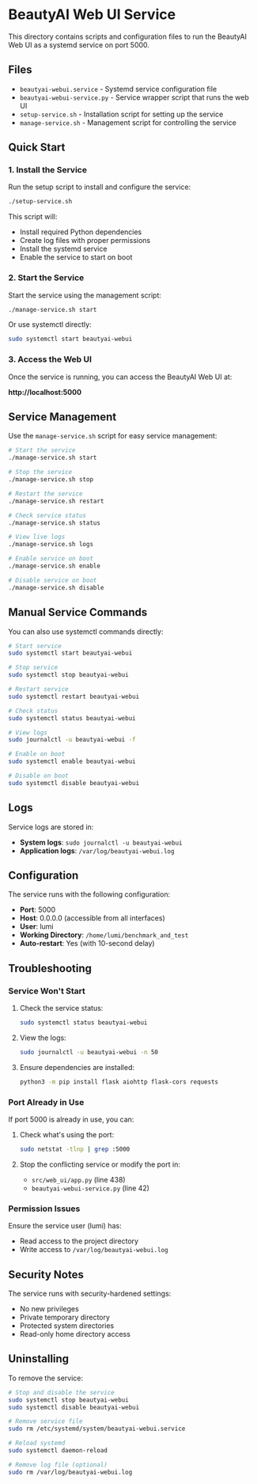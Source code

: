 # BeautyAI Web UI Service

This directory contains scripts and configuration files to run the BeautyAI Web UI as a systemd service on port 5000.

## Files

- `beautyai-webui.service` - Systemd service configuration file
- `beautyai-webui-service.py` - Service wrapper script that runs the web UI
- `setup-service.sh` - Installation script for setting up the service
- `manage-service.sh` - Management script for controlling the service

## Quick Start

### 1. Install the Service

Run the setup script to install and configure the service:

```bash
./setup-service.sh
```

This script will:
- Install required Python dependencies
- Create log files with proper permissions
- Install the systemd service
- Enable the service to start on boot

### 2. Start the Service

Start the service using the management script:

```bash
./manage-service.sh start
```

Or use systemctl directly:

```bash
sudo systemctl start beautyai-webui
```

### 3. Access the Web UI

Once the service is running, you can access the BeautyAI Web UI at:

**http://localhost:5000**

## Service Management

Use the `manage-service.sh` script for easy service management:

```bash
# Start the service
./manage-service.sh start

# Stop the service
./manage-service.sh stop

# Restart the service
./manage-service.sh restart

# Check service status
./manage-service.sh status

# View live logs
./manage-service.sh logs

# Enable service on boot
./manage-service.sh enable

# Disable service on boot
./manage-service.sh disable
```

## Manual Service Commands

You can also use systemctl commands directly:

```bash
# Start service
sudo systemctl start beautyai-webui

# Stop service
sudo systemctl stop beautyai-webui

# Restart service
sudo systemctl restart beautyai-webui

# Check status
sudo systemctl status beautyai-webui

# View logs
sudo journalctl -u beautyai-webui -f

# Enable on boot
sudo systemctl enable beautyai-webui

# Disable on boot
sudo systemctl disable beautyai-webui
```

## Logs

Service logs are stored in:
- **System logs**: `sudo journalctl -u beautyai-webui`
- **Application logs**: `/var/log/beautyai-webui.log`

## Configuration

The service runs with the following configuration:
- **Port**: 5000
- **Host**: 0.0.0.0 (accessible from all interfaces)
- **User**: lumi
- **Working Directory**: `/home/lumi/benchmark_and_test`
- **Auto-restart**: Yes (with 10-second delay)

## Troubleshooting

### Service Won't Start

1. Check the service status:
   ```bash
   sudo systemctl status beautyai-webui
   ```

2. View the logs:
   ```bash
   sudo journalctl -u beautyai-webui -n 50
   ```

3. Ensure dependencies are installed:
   ```bash
   python3 -m pip install flask aiohttp flask-cors requests
   ```

### Port Already in Use

If port 5000 is already in use, you can:

1. Check what's using the port:
   ```bash
   sudo netstat -tlnp | grep :5000
   ```

2. Stop the conflicting service or modify the port in:
   - `src/web_ui/app.py` (line 438)
   - `beautyai-webui-service.py` (line 42)

### Permission Issues

Ensure the service user (lumi) has:
- Read access to the project directory
- Write access to `/var/log/beautyai-webui.log`

## Security Notes

The service runs with security-hardened settings:
- No new privileges
- Private temporary directory
- Protected system directories
- Read-only home directory access

## Uninstalling

To remove the service:

```bash
# Stop and disable the service
sudo systemctl stop beautyai-webui
sudo systemctl disable beautyai-webui

# Remove service file
sudo rm /etc/systemd/system/beautyai-webui.service

# Reload systemd
sudo systemctl daemon-reload

# Remove log file (optional)
sudo rm /var/log/beautyai-webui.log
```
